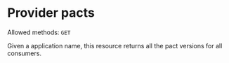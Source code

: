 # Provider pacts

Allowed methods: `GET`

Given a application name, this resource returns all the pact versions for all consumers.

